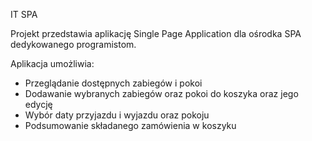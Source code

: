 IT SPA

Projekt przedstawia aplikację Single Page Application dla ośrodka SPA dedykowanego programistom.

Aplikacja umożliwia: 

- Przeglądanie dostępnych zabiegów i pokoi
- Dodawanie wybranych zabiegów oraz pokoi do koszyka oraz jego edycję
- Wybór daty przyjazdu i wyjazdu oraz pokoju 
- Podsumowanie składanego zamówienia w koszyku